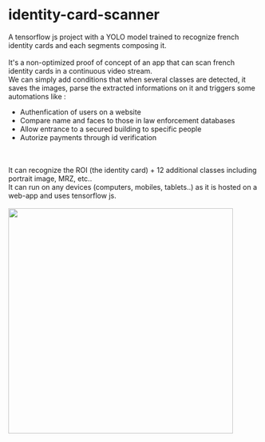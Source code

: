 # identity-card-scanner
A tensorflow js project with a YOLO model trained to recognize french identity cards and each segments composing it.
<br>
<br>
It's a non-optimized proof of concept of an app that can scan french identity cards in a continuous video stream.
<br>
We can simply add conditions that when several classes are detected, it saves the images, parse the extracted informations on it and triggers some automations like :
- Authenfication of users on a website
- Compare name and faces to those in law enforcement databases
- Allow entrance to a secured building to specific people
- Autorize payments through id verification
<br>
<br>
It can recognize the ROI (the identity card) + 12 additional classes including portrait image, MRZ, etc..
<br>
It can run on any devices (computers, mobiles, tablets..) as it is hosted on a web-app and uses tensorflow js.

<br>
<br>

<div align="left">
         <a href="https://www.youtube.com/shorts/iB--z3T2SwY">
                  <img src="https://github.com/RaghaniSebastien/identity-card-scanner/assets/73033350/eba7d984-b4e0-4f78-ae24-3ca7a54fe720" width="450";/>
         </a>
</div>



